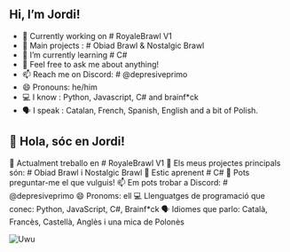 ## Hi, I’m Jordi!


- 🔭 Currently working on # RoyaleBrawl V1
- 🫡 Main projects : # Obiad Brawl & Nostalgic Brawl
- 🌱 I’m currently learning # C#
- 💬 Feel free to ask me about anything!
- 📫 Reach me on Discord: # @depresiveprimo
- 😄 Pronouns: he/him
- 💻 I know : Python, Javascript, C# and brainf*ck
- 🗣️ I speak : Catalan, French, Spanish, English and a bit of Polish.

## 👋 Hola, sóc en Jordi!
🔭 Actualment treballo en # RoyaleBrawl V1
🫡 Els meus projectes principals són: # Obiad Brawl i Nostalgic Brawl
🌱 Estic aprenent # C#
💬 Pots preguntar-me el que vulguis!
📫 Em pots trobar a Discord: # @depresiveprimo
😄 Pronoms: ell
💻 Llenguatges de programació que conec: Python, JavaScript, C#, Brainf*ck
🗣️ Idiomes que parlo: Català, Francès, Castellà, Anglès i una mica de Polonès
 
![Uwu](https://komarev.com/ghpvc/?username=Super-brawl-team)
